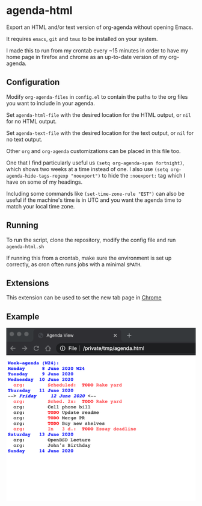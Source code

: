 # agenda-html

Export an HTML and/or text version of org-agenda without opening Emacs.

It requires `emacs`, `git` and `tmux` to be installed on your system.

I made this to run from my crontab every ~15 minutes in order to have my home page in firefox and chrome as an up-to-date version of my org-agenda.

## Configuration
Modify `org-agenda-files` in `config.el` to contain the paths to the org files you want to include in your agenda.

Set `agenda-html-file` with the desired location for the HTML output, or `nil` for no HTML output.

Set `agenda-text-file` with the desired location for the text output, or `nil` for no text output.

Other `org` and `org-agenda` customizations can be placed in this file too.

One that I find particularly useful us `(setq org-agenda-span fortnight)`, which shows two weeks at a time instead of one.
I also use `(setq org-agenda-hide-tags-regexp "noexport")` to hide the `:noexport:` tag which I have on some of my headings.

Including some commands like `(set-time-zone-rule "EST")` can also be useful if the machine's time is in UTC and you want the agenda time to match your local time zone.

## Running

To run the script, clone the repository, modify the config file and run `agenda-html.sh`

If running this from a crontab, make sure the environment is set up correctly, as cron often runs jobs with a minimal `$PATH`.

## Extensions

This extension can be used to set the new tab page in [Chrome](https://chrome.google.com/webstore/detail/custom-new-tab-url/mmjbdbjnoablegbkcklggeknkfcjkjia)

## Example

![Example agenda export](example.png)
